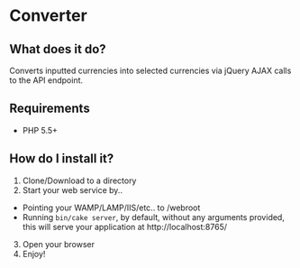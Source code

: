 Converter
=========

What does it do?
----------------

Converts inputted currencies into selected currencies via jQuery AJAX calls to the API endpoint.

Requirements
------------

- PHP 5.5+

How do I install it?
--------------------

1. Clone/Download to a directory
2. Start your web service by.. 
  - Pointing your WAMP/LAMP/IIS/etc.. to <directory>/webroot
  - Running `bin/cake server`, by default, without any arguments provided, this will serve your application at http://localhost:8765/
3. Open your browser
4. Enjoy!
